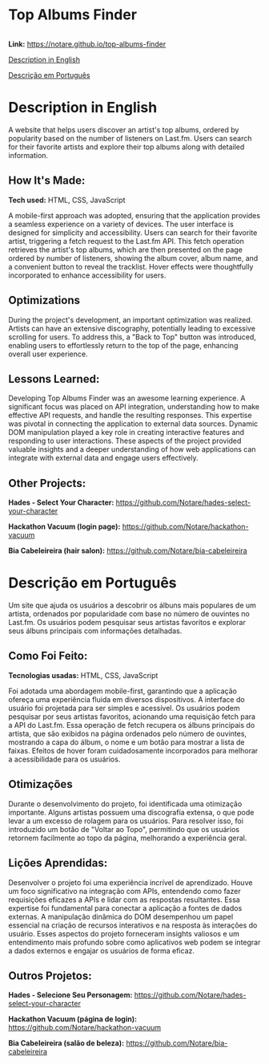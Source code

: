 # Top Albums Finder

<img src="./img/repo-gif.gif" alt="">

**Link:** https://notare.github.io/top-albums-finder

[Description in English](#description-in-english)

[Descrição em Português](#descrição-em-português)

# Description in English

A website that helps users discover an artist's top albums, ordered by popularity based on the number of listeners on Last.fm. Users can search for their favorite artists and explore their top albums along with detailed information.



## How It's Made:

**Tech used:** HTML, CSS, JavaScript

A mobile-first approach was adopted, ensuring that the application provides a seamless experience on a variety of devices. The user interface is designed for simplicity and accessibility. Users can search for their favorite artist, triggering a fetch request to the Last.fm API. This fetch operation retrieves the artist's top albums, which are then presented on the page ordered by number of listeners, showing the album cover, album name, and a convenient button to reveal the tracklist. Hover effects were thoughtfully incorporated to enhance accessibility for users.

## Optimizations

During the project's development, an important optimization was realized. Artists can have an extensive discography, potentially leading to excessive scrolling for users. To address this, a "Back to Top" button was introduced, enabling users to effortlessly return to the top of the page, enhancing overall user experience.

## Lessons Learned:

Developing Top Albums Finder was an awesome learning experience. A significant focus was placed on API integration, understanding how to make effective API requests, and handle the resulting responses. This expertise was pivotal in connecting the application to external data sources. Dynamic DOM manipulation played a key role in creating interactive features and responding to user interactions. These aspects of the project provided valuable insights and a deeper understanding of how web applications can integrate with external data and engage users effectively.

## Other Projects:

**Hades - Select Your Character:** https://github.com/Notare/hades-select-your-character

**Hackathon Vacuum (login page):** https://github.com/Notare/hackathon-vacuum

**Bia Cabeleireira (hair salon):** https://github.com/Notare/bia-cabeleireira

# Descrição em Português

Um site que ajuda os usuários a descobrir os álbuns mais populares de um artista, ordenados por popularidade com base no número de ouvintes no Last.fm. Os usuários podem pesquisar seus artistas favoritos e explorar seus álbuns principais com informações detalhadas.

## Como Foi Feito:

**Tecnologias usadas:** HTML, CSS, JavaScript

Foi adotada uma abordagem mobile-first, garantindo que a aplicação ofereça uma experiência fluida em diversos dispositivos. A interface do usuário foi projetada para ser simples e acessível. Os usuários podem pesquisar por seus artistas favoritos, acionando uma requisição fetch para a API do Last.fm. Essa operação de fetch recupera os álbuns principais do artista, que são exibidos na página ordenados pelo número de ouvintes, mostrando a capa do álbum, o nome e um botão para mostrar a lista de faixas. Efeitos de hover foram cuidadosamente incorporados para melhorar a acessibilidade para os usuários.

## Otimizações

Durante o desenvolvimento do projeto, foi identificada uma otimização importante. Alguns artistas possuem uma discografia extensa, o que pode levar a um excesso de rolagem para os usuários. Para resolver isso, foi introduzido um botão de "Voltar ao Topo", permitindo que os usuários retornem facilmente ao topo da página, melhorando a experiência geral.

## Lições Aprendidas:

Desenvolver o projeto foi uma experiência incrível de aprendizado. Houve um foco significativo na integração com APIs, entendendo como fazer requisições eficazes a APIs e lidar com as respostas resultantes. Essa expertise foi fundamental para conectar a aplicação a fontes de dados externas. A manipulação dinâmica do DOM desempenhou um papel essencial na criação de recursos interativos e na resposta às interações do usuário. Esses aspectos do projeto forneceram insights valiosos e um entendimento mais profundo sobre como aplicativos web podem se integrar a dados externos e engajar os usuários de forma eficaz.

## Outros Projetos:

**Hades - Selecione Seu Personagem:** https://github.com/Notare/hades-select-your-character

**Hackathon Vacuum (página de login):** https://github.com/Notare/hackathon-vacuum

**Bia Cabeleireira (salão de beleza):** https://github.com/Notare/bia-cabeleireira
